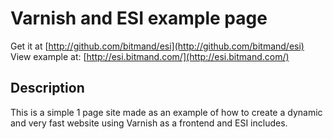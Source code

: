 # Varnish and ESI example page

Get it at [http://github.com/bitmand/esi](http://github.com/bitmand/esi)
View example at: [http://esi.bitmand.com/](http://esi.bitmand.com/)

## Description

This is a simple 1 page site made as an example of how to create a dynamic and very fast website using Varnish as a frontend and ESI includes.
